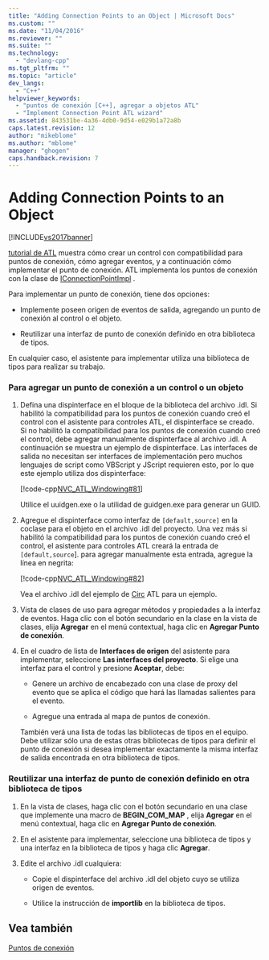 ```yaml
---
title: "Adding Connection Points to an Object | Microsoft Docs"
ms.custom: ""
ms.date: "11/04/2016"
ms.reviewer: ""
ms.suite: ""
ms.technology: 
  - "devlang-cpp"
ms.tgt_pltfrm: ""
ms.topic: "article"
dev_langs: 
  - "C++"
helpviewer_keywords: 
  - "puntos de conexión [C++], agregar a objetos ATL"
  - "Implement Connection Point ATL wizard"
ms.assetid: 843531be-4a36-4db0-9d54-e029b1a72a8b
caps.latest.revision: 12
author: "mikeblome"
ms.author: "mblome"
manager: "ghogen"
caps.handback.revision: 7
---
```

# Adding Connection Points to an Object
[!INCLUDE[vs2017banner](../assembler/inline/includes/vs2017banner.md)]

[tutorial de ATL](../atl/active-template-library-atl-tutorial.md) muestra cómo crear un control con compatibilidad para puntos de conexión, cómo agregar eventos, y a continuación cómo implementar el punto de conexión.  ATL implementa los puntos de conexión con la clase de [IConnectionPointImpl](../atl/reference/iconnectionpointimpl-class.md) .  
  
 Para implementar un punto de conexión, tiene dos opciones:  
  
-   Implemente poseen origen de eventos de salida, agregando un punto de conexión al control o el objeto.  
  
-   Reutilizar una interfaz de punto de conexión definido en otra biblioteca de tipos.  
  
 En cualquier caso, el asistente para implementar utiliza una biblioteca de tipos para realizar su trabajo.  
  
### Para agregar un punto de conexión a un control o un objeto  
  
1.  Defina una dispinterface en el bloque de la biblioteca del archivo .idl.  Si habilitó la compatibilidad para los puntos de conexión cuando creó el control con el asistente para controles ATL, el dispinterface se creado.  Si no habilitó la compatibilidad para los puntos de conexión cuando creó el control, debe agregar manualmente dispinterface al archivo .idl.  A continuación se muestra un ejemplo de dispinterface.  Las interfaces de salida no necesitan ser interfaces de implementación pero muchos lenguajes de script como VBScript y JScript requieren esto, por lo que este ejemplo utiliza dos dispinterface:  
  
     [!code-cpp[NVC_ATL_Windowing#81](../atl/codesnippet/CPP/adding-connection-points-to-an-object_1.idl)]  
  
     Utilice el uuidgen.exe o la utilidad de guidgen.exe para generar un GUID.  
  
2.  Agregue el dispinterface como interfaz de `[default,source]` en la coclase para el objeto en el archivo .idl del proyecto.  Una vez más si habilitó la compatibilidad para los puntos de conexión cuando creó el control, el asistente para controles ATL creará la entrada de `[default,source`\].  para agregar manualmente esta entrada, agregue la línea en negrita:  
  
     [!code-cpp[NVC_ATL_Windowing#82](../atl/codesnippet/CPP/adding-connection-points-to-an-object_2.idl)]  
  
     Vea el archivo .idl del ejemplo de [Circ](../top/visual-cpp-samples.md) ATL para un ejemplo.  
  
3.  Vista de clases de uso para agregar métodos y propiedades a la interfaz de eventos.  Haga clic con el botón secundario en la clase en la vista de clases, elija **Agregar** en el menú contextual, haga clic en **Agregar Punto de conexión**.  
  
4.  En el cuadro de lista de **Interfaces de origen** del asistente para implementar, seleccione **Las interfaces del proyecto**.  Si elige una interfaz para el control y presione **Aceptar**, debe:  
  
    -   Genere un archivo de encabezado con una clase de proxy del evento que se aplica el código que hará las llamadas salientes para el evento.  
  
    -   Agregue una entrada al mapa de puntos de conexión.  
  
     También verá una lista de todas las bibliotecas de tipos en el equipo.  Debe utilizar sólo una de estas otras bibliotecas de tipos para definir el punto de conexión si desea implementar exactamente la misma interfaz de salida encontrada en otra biblioteca de tipos.  
  
### Reutilizar una interfaz de punto de conexión definido en otra biblioteca de tipos  
  
1.  En la vista de clases, haga clic con el botón secundario en una clase que implemente una macro de **BEGIN\_COM\_MAP** , elija **Agregar** en el menú contextual, haga clic en **Agregar Punto de conexión**.  
  
2.  En el asistente para implementar, seleccione una biblioteca de tipos y una interfaz en la biblioteca de tipos y haga clic **Agregar**.  
  
3.  Edite el archivo .idl cualquiera:  
  
    -   Copie el dispinterface del archivo .idl del objeto cuyo se utiliza origen de eventos.  
  
    -   Utilice la instrucción de **importlib** en la biblioteca de tipos.  
  
## Vea también  
 [Puntos de conexión](../atl/atl-connection-points.md)